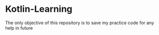 # Kotlin-Learning
The only objective of this repository is to save my practice code for any help in future

